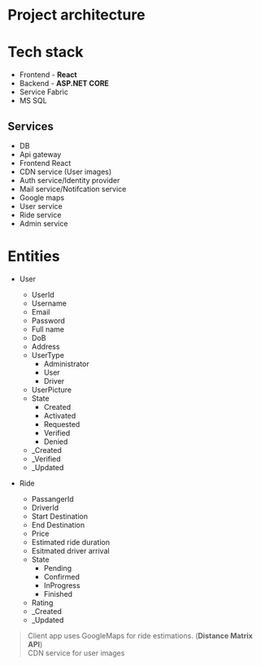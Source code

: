 # Project architecture

# Tech stack
- Frontend - **React**
- Backend - **ASP.NET CORE**
- Service Fabric
- MS SQL

## Services
- DB
- Api gateway
- Frontend React
- CDN service (User images)
- Auth service/Identity provider
- Mail service/Notifcation service
- Google maps
- User service
- Ride service
- Admin service

# Entities
- User
    - UserId
    - Username
    - Email
    - Password
    - Full name
    - DoB
    - Address
    - UserType
        - Administrator
        - User
        - Driver
    - UserPicture
    - State
        - Created
        - Activated
        - Requested
        - Verified
        - Denied
    - _Created
    - _Verified
    - _Updated

- Ride
    - PassangerId
    - DriverId
    - Start Destination
    - End Destination
    - Price
    - Estimated ride duration
    - Esitmated driver arrival
    - State
        - Pending
        - Confirmed
        - InProgress
        - Finished
    - Rating
    - _Created
    - _Updated


> Client app uses GoogleMaps for ride estimations. (**Distance Matrix API**) </br>
> CDN service for user images


